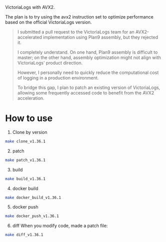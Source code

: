 
VictoriaLogs with AVX2.

The plan is to try using the avx2 instruction set to optimize performance based on the official VictoriaLogs version.

> I submitted a pull request to the VictoriaLogs team for an AVX2-accelerated implementation using Plan9 assembly, but they rejected it.
> 
> I completely understand. On one hand, Plan9 assembly is difficult to master; on the other hand, assembly optimization might not align with VictoriaLogs' product direction.
> 
> However, I personally need to quickly reduce the computational cost of logging in a production environment.
> 
> To bridge this gap, I plan to patch an existing version of VictoriaLogs, allowing some frequently accessed code to benefit from the AVX2 acceleration.

# How to use

1. Clone by version

```bash
make clone_v1.36.1
```

2. patch

```bash
make patch_v1.36.1
```

3. build

```bash
make build_v1.36.1
```

4. docker build

```bash
make docker_build_v1.36.1
```

5. docker push

```bash
make docker_push_v1.36.1
```

6. diff
When you modify code, made a patch file:

```bash
make diff_v1.36.1
```
